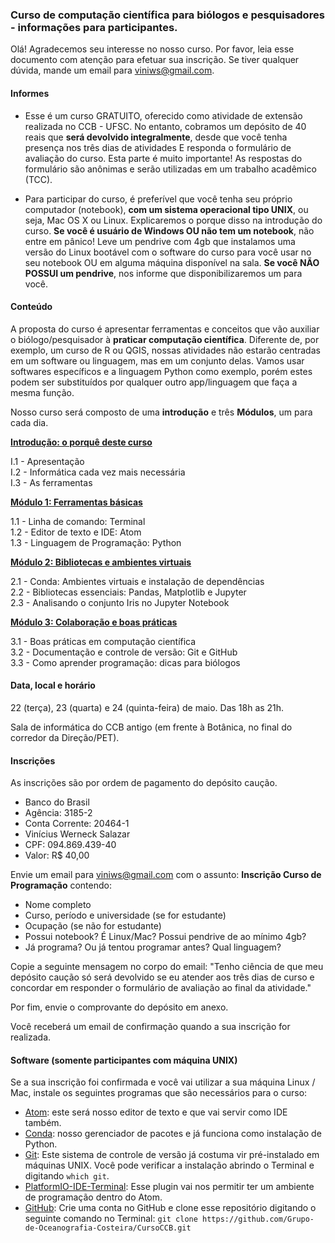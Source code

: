 ### Curso de computação científica para biólogos e pesquisadores - informações para participantes.

Olá! Agradecemos seu interesse no nosso curso. Por favor, leia esse documento com atenção para efetuar sua inscrição. Se tiver qualquer dúvida, mande um email para [viniws@gmail.com](mailto:viniws@gmail.com).

#### Informes

* Esse é um curso GRATUITO, oferecido como atividade de extensão realizada no CCB - UFSC. No entanto, cobramos um depósito de 40 reais que **será devolvido integralmente**, desde que você tenha presença nos três dias de atividades E responda o formulário de avaliação do curso. Esta parte é muito importante! As respostas do formulário são anônimas e serão utilizadas em um trabalho acadêmico (TCC).

* Para participar do curso, é preferível que você tenha seu próprio computador (notebook), **com um sistema operacional tipo UNIX**, ou seja, Mac OS X ou Linux. Explicaremos o porque disso na introdução do curso. **Se você é usuário de Windows OU não tem um notebook**, não entre em pânico! Leve um pendrive com 4gb que instalamos uma versão do Linux bootável com o software do curso para você usar no seu notebook OU em alguma máquina disponível na sala. **Se você NÃO POSSUI um pendrive**, nos informe que disponibilizaremos um para você.

#### Conteúdo

A proposta do curso é apresentar ferramentas e conceitos que vão auxiliar o biólogo/pesquisador à **praticar computação científica**. Diferente de, por exemplo, um curso de R ou QGIS, nossas atividades não estarão centradas em um software ou linguagem, mas em um conjunto delas. Vamos usar softwares específicos e a linguagem Python como exemplo, porém estes podem ser substituídos por qualquer outro app/linguagem que faça a mesma função.

Nosso curso será composto de uma **introdução** e três **Módulos**, um para cada dia.

[**Introdução: o porquê deste curso**](markdown/introducao.md/)

I.1 - Apresentação  
I.2 - Informática cada vez mais necessária  
I.3 - As ferramentas

[**Módulo 1: Ferramentas básicas**](markdown/modulo_1.md)

1.1 - Linha de comando: Terminal  
1.2 - Editor de texto e IDE: Atom  
1.3 - Linguagem de Programação: Python

[**Módulo 2: Bibliotecas e ambientes virtuais**](markdown/modulo_2.md)

2.1 - Conda: Ambientes virtuais e instalação de dependências  
2.2 - Bibliotecas essenciais: Pandas, Matplotlib e Jupyter  
2.3 - Analisando o conjunto Iris no Jupyter Notebook  

[**Módulo 3: Colaboração e boas práticas**](markdown/modulo_3.md)

3.1 - Boas práticas em computação científica  
3.2 - Documentação e controle de versão: Git e GitHub  
3.3 - Como aprender programação: dicas para biólogos

#### Data, local e horário

22 (terça), 23 (quarta) e 24 (quinta-feira) de maio. Das 18h as 21h.

Sala de informática do CCB antigo (em frente à Botânica, no final do corredor da Direção/PET).

#### Inscrições

As inscrições são por ordem de pagamento do depósito caução. 

* Banco do Brasil
* Agência: 3185-2
* Conta Corrente: 20464-1
* Vinícius Werneck Salazar
* CPF: 094.869.439-40
* Valor: R$ 40,00

Envie um email para [viniws@gmail.com](mailto:viniws@gmail.com) com o assunto: **Inscrição Curso de Programação** contendo:

* Nome completo
* Curso, período e universidade (se for estudante)
* Ocupação (se não for estudante)
* Possui notebook? É Linux/Mac? Possui pendrive de ao mínimo 4gb?
* Já programa? Ou já tentou programar antes? Qual linguagem?

Copie a seguinte mensagem no corpo do email:
"Tenho ciência de que meu depósito caução só será devolvido se eu atender aos três dias de curso e concordar em responder o formulário de avaliação ao final da atividade."

Por fim, envie o comprovante do depósito em anexo.

Você receberá um email de confirmação quando a sua inscrição for realizada.

#### Software (somente participantes com máquina UNIX)

Se a sua inscrição foi confirmada e você vai utilizar a sua máquina Linux / Mac, instale os seguintes programas que são necessários para o curso:

* [Atom](https://atom.io/): este será nosso editor de texto e que vai servir como IDE também.
* [Conda](https://conda.io/docs/user-guide/install/download.html): nosso gerenciador de pacotes e já funciona como instalação de Python.
* [Git](https://git-scm.com/downloads): Este sistema de controle de versão já costuma vir pré-instalado em máquinas UNIX. Você pode verificar a instalação abrindo o Terminal e digitando ```which git```.
* [PlatformIO-IDE-Terminal](https://atom.io/packages/platformio-ide-terminal): Esse plugin vai nos permitir ter um ambiente de programação dentro do Atom.
* [GitHub](https://github.com/): Crie uma conta no GitHub e clone esse repositório digitando o seguinte comando no Terminal: ```git clone https://github.com/Grupo-de-Oceanografia-Costeira/CursoCCB.git```

